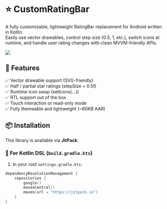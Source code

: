 # ⭐ CustomRatingBar

A fully customizable, lightweight RatingBar replacement for Android written in Kotlin.  
Easily use vector drawables, control step size (0.5, 1, etc.), switch icons at runtime, and handle user rating changes with clean MVVM-friendly APIs.

[![](https://jitpack.io/v/bilalnasir9/CustomRatingBar.svg)](https://jitpack.io/#bilalnasir9/CustomRatingBar)


## 🚀 Features

✅ Vector drawable support (SVG-friendly)  
✅ Half / partial star ratings (stepSize = 0.5f)  
✅ Runtime icon swap (setIcons(...))  
✅ RTL support out of the box  
✅ Touch interaction or read-only mode  
✅ Fully themeable and lightweight (~60KB AAR)


## 📦 Installation

This library is available via **JitPack**.

### 🔹 For Kotlin DSL (`build.gradle.kts`)

1. In your root `settings.gradle.kts`:

```kotlin
dependencyResolutionManagement {
    repositories {
        google()
        mavenCentral()
        maven(url = "https://jitpack.io")
    }
}

